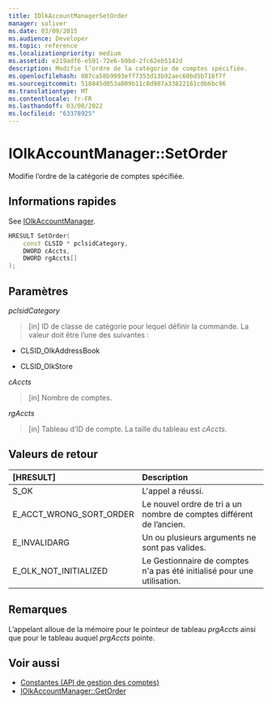 ```yaml
---
title: IOlkAccountManagerSetOrder
manager: soliver
ms.date: 03/09/2015
ms.audience: Developer
ms.topic: reference
ms.localizationpriority: medium
ms.assetid: e219adf6-e591-72e6-b9bd-2fc62eb5142d
description: Modifie l’ordre de la catégorie de comptes spécifiée.
ms.openlocfilehash: 087ca58b9993eff7353d13b92aec60bd5b716f7f
ms.sourcegitcommit: 518845d053a009b11c8d907a33822161c0b6bc96
ms.translationtype: MT
ms.contentlocale: fr-FR
ms.lasthandoff: 03/08/2022
ms.locfileid: "63378925"
---
```

# <a name="iolkaccountmanagersetorder"></a>IOlkAccountManager::SetOrder

Modifie l’ordre de la catégorie de comptes spécifiée.
  
## <a name="quick-info"></a>Informations rapides

See [IOlkAccountManager](iolkaccountmanager.md).
  
```cpp
HRESULT SetOrder(
    const CLSID * pclsidCategory,
    DWORD cAccts,
    DWORD rgAccts[]
);

```

## <a name="parameters"></a>Paramètres

_pclsidCategory_
  
> [in] ID de classe de catégorie pour lequel définir la commande. La valeur doit être l’une des suivantes :

- CLSID_OlkAddressBook

- CLSID_OlkStore

_cAccts_
  
> [in] Nombre de comptes.

_rgAccts_
  
> [in] Tableau d’ID de compte. La taille du tableau est _cAccts_.

## <a name="return-values"></a>Valeurs de retour

|**[HRESULT]**|**Description**|
|:-----|:-----|
|S_OK  <br/> |L'appel a réussi. |
|E_ACCT_WRONG_SORT_ORDER  <br/> |Le nouvel ordre de tri a un nombre de comptes différent de l’ancien. |
|E_INVALIDARG  <br/> |Un ou plusieurs arguments ne sont pas valides. |
|E_OLK_NOT_INITIALIZED  <br/> |Le Gestionnaire de comptes n'a pas été initialisé pour une utilisation. |

## <a name="remarks"></a>Remarques

L’appelant alloue de la mémoire pour le pointeur de tableau _prgAccts_ ainsi que pour le tableau auquel _prgAccts_ pointe.
  
## <a name="see-also"></a>Voir aussi

- [Constantes (API de gestion des comptes)](constants-account-management-api.md)  
- [IOlkAccountManager::GetOrder](iolkaccountmanager-getorder.md)
